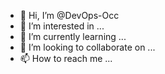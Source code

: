- 👋 Hi, I’m @DevOps-Occ
- 👀 I’m interested in ...
- 🌱 I’m currently learning ...
- 💞️ I’m looking to collaborate on ...
- 📫 How to reach me ...

<!---
DevOps-Occ/DevOps-Occ is a ✨ special ✨ repository because its `README.md` (this file) appears on your GitHub profile.
You can click the Preview link to take a look at your changes.
--->
